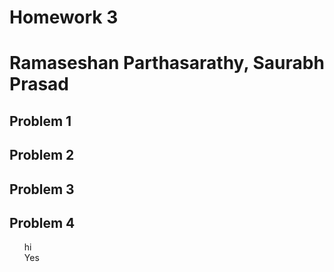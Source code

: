 # Homework 3
# Ramaseshan Parthasarathy, Saurabh Prasad

<meta name="viewport" content="width=device-width, initial-scale=1">
<link rel="stylesheet" href="gmarkdown.css">
<style>
	.markdown-body {
		box-sizing: border-box;
		min-width: 200px;
		max-width: 980px;
		margin: 0 auto;
		padding: 45px;
	}

	@media (max-width: 767px) {
		.markdown-body {
			padding: 15px;
		}
	}

    ol {list-style-type: none;}
    li:before {content: "(" counter(section, lower-alpha) ") ";}
    li { counter-increment: section;}
    font-family: "Fira Code";
</style>

## Problem 1

## Problem 2

## Problem 3

## Problem 4

1. hi
2. Yes

